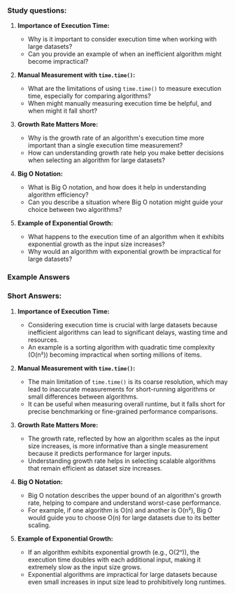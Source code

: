 ### Study questions:

1. **Importance of Execution Time:**
   - Why is it important to consider execution time when working with large datasets?
   - Can you provide an example of when an inefficient algorithm might become impractical?

2. **Manual Measurement with `time.time()`:**
   - What are the limitations of using `time.time()` to measure execution time, especially for comparing algorithms?
   - When might manually measuring execution time be helpful, and when might it fall short?

3. **Growth Rate Matters More:**
   - Why is the growth rate of an algorithm's execution time more important than a single execution time measurement?
   - How can understanding growth rate help you make better decisions when selecting an algorithm for large datasets?

4. **Big O Notation:**
   - What is Big O notation, and how does it help in understanding algorithm efficiency?
   - Can you describe a situation where Big O notation might guide your choice between two algorithms?

5. **Example of Exponential Growth:**
   - What happens to the execution time of an algorithm when it exhibits exponential growth as the input size increases?
   - Why would an algorithm with exponential growth be impractical for large datasets?


### Example Answers

### Short Answers:

1. **Importance of Execution Time:**
   - Considering execution time is crucial with large datasets because inefficient algorithms can lead to significant delays, wasting time and resources.
   - An example is a sorting algorithm with quadratic time complexity (O(n²)) becoming impractical when sorting millions of items.

2. **Manual Measurement with `time.time()`:**
   - The main limitation of `time.time()` is its coarse resolution, which may lead to inaccurate measurements for short-running algorithms or small differences between algorithms.
   - It can be useful when measuring overall runtime, but it falls short for precise benchmarking or fine-grained performance comparisons.

3. **Growth Rate Matters More:**
   - The growth rate, reflected by how an algorithm scales as the input size increases, is more informative than a single measurement because it predicts performance for larger inputs.
   - Understanding growth rate helps in selecting scalable algorithms that remain efficient as dataset size increases.

4. **Big O Notation:**
   - Big O notation describes the upper bound of an algorithm's growth rate, helping to compare and understand worst-case performance.
   - For example, if one algorithm is O(n) and another is O(n²), Big O would guide you to choose O(n) for large datasets due to its better scaling.

5. **Example of Exponential Growth:**
   - If an algorithm exhibits exponential growth (e.g., O(2ⁿ)), the execution time doubles with each additional input, making it extremely slow as the input size grows.
   - Exponential algorithms are impractical for large datasets because even small increases in input size lead to prohibitively long runtimes.